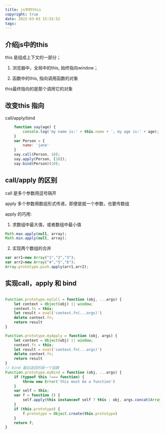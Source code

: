 ```yaml
---
title: js中的this
copyright: true
date: 2022-03-03 15:52:52
tags:
---
```


## 介绍js中的this

this 是组成上下文的一部分；

1. 浏览器中，全局中的this, 始终指向window；

2. 函数中的this, 指向调用函数的对象

this最终指向的是那个调用它的对象

## 改变this 指向

call/apply/bind

```js
    function say(age) {
        console.log('my name is:' + this.name + ', my age is:' + age);
    }
    var Person = {
        name: 'jane'
    }
    say.call(Person, 10);
    say.apply(Person, [10]);
    say.bind(Person)(10);
```

## call/apply 的区别

call 是多个参数用逗号隔开

apply 多个参数用数组形式传递，即便是就一个参数，也要传数组

apply 的巧用: 
1. 求数组中最大值，或者数组中最小值
```js
Math.max.apply(null, array);
Math.min.apply(null, array);
```

2. 实现两个数组的合并

```js
var arr1=new Array("1","2","3");
var arr2=new Array("4","5","6");
Array.prototype.push.apply(arr1,arr2);
```

## 实现call，apply 和 bind
```js

Function.prototype.myCall = function (obj, ...args) {
    let context = Object(obj) || window;
    context.fn = this;
    let result = eval('context.fn(...args)')
    delete context.fn;
    return result
}

Function.prototype.myApply = function (obj, args) {
    let context = Object(obj) || window;
    context.fn = this;
    let result = eval('context.fn(...args)')
    delete context.fn;
    return result
}
// bind 最后返回的是一个函数
Function.prototype.myBind = function (obj, ...args) {
    if (typeof this !=== function) {
        throw new Error('this must be a function')
    }
    var self = this;
    var f = function () {
        self.apply(this instanceof self ? this : obj, args.concat(Array.prototype.slice.call(arguments)));
    }
    if (this.prototype) {
        f.prototype = Object.create(this.prototype)
    }
    return f;
}

```